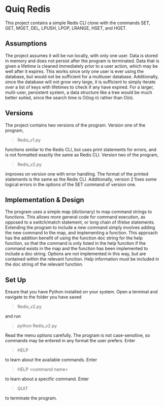 # Quiq Redis

This project contains a simple Redis CLI clone with the commands SET, GET, MGET, DEL, LPUSH, LPOP, LRANGE, HSET, and HGET.

## Assumptions

The project assumes it will be run locally, with only one user. Data is stored in memory and does not persist 
after the program is terminated. Data that is given a lifetime is cleaned immediately prior to a user action,
which may be well after it expires. This works since only one user is ever using the database, but would not be
sufficient for a multiuser database. Additionally, since the database will not grow very large, it is sufficient
to simply iterate over a list of keys with lifetimes to check if any have expired. For a larger, multi-user, persistent
system, a data structure like a tree would be much better suited, since the search time is O(log n) rather than O(n).

## Versions

The project contains two versions of the program. Version one of the program,
> Redis_v1.py

functions similar to the Redis CLI, but uses print statements for errors, and is not formatted exactly the same as Redis CLI.
Version two of the program,
>Redis_v2.py

improves on version one with error handling. The format of the printed statements is the same as the Redis CLI. Additionally,
version 2 fixes some logical errors in the options of the SET command of version one.

## Implementation & Design
The program uses a simple map (dictionary) to map command strings to functions. This allows more general code for command execution,
as opposed to a switch/match statement, or long chain of if/else statements. Extending the program to include a new command simply involves
adding the new command to the map, and implementing a function. This approach has the addition benefit of using the function doc string
for the help function, so that the command is only listed in the help function if the command exists in the map and the function has been
implemented to include a doc string. Options are not implemented in this way, but are contained within the relevant function. Help information
must be included in the doc string of the relevant function.

## Set Up
Ensure that you have Python installed on your system. Open a terminal and navigate to the folder you have saved
>Redis_v2.py

and run
>python Redis_v2.py

Read the menu options carefully. The program is not case-sensitive, so commands may be entered in any format the user 
prefers. Enter
>HELP

to learn about the available commands. Enter
>HELP \<command name\>

to learn about a specific command. Enter
>QUIT

to terminate the program.

